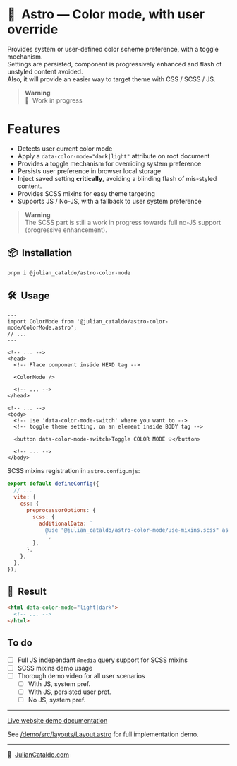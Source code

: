 # 🚀  Astro — Color mode, with user override

Provides system or user-defined color scheme preference, with a toggle mechanism.  
Settings are persisted, component is progressively enhanced and flash of unstyled content avoided.  
Also, it will provide an easier way to target theme with CSS / SCSS / JS.

> **Warning**  
> 🚧  Work in progress

# Features

- Detects user current color mode
- Apply a `data-color-mode="dark|light"` attribute on root document
- Provides a toggle mechanism for overriding system preference
- Persists user preference in browser local storage
- Inject saved setting **critically**, avoiding a blinding flash of mis-styled content.
- Provides SCSS mixins for easy theme targeting
- Supports JS / No-JS, with a fallback to user system preference

> **Warning**  
> The SCSS part is still a work in progress towards full no-JS support
> (progressive enhancement).

## 📦  Installation

```sh
pnpm i @julian_cataldo/astro-color-mode
```

## 🛠  Usage

```astro
---
import ColorMode from '@julian_cataldo/astro-color-mode/ColorMode.astro';
// ...
---
```

```astro
<!-- ... -->
<head>
  <!-- Place component inside HEAD tag -->

  <ColorMode />

  <!-- ... -->
</head>
```

```astro
<!-- ... -->
<body>
  <!-- Use 'data-color-mode-switch' where you want to -->
  <!-- toggle theme setting, on an element inside BODY tag -->

  <button data-color-mode-switch>Toggle COLOR MODE 💡</button>

  <!-- ... -->
</body>
```

<!-- ```scss

``` -->

SCSS mixins registration in `astro.config.mjs`:

```js
export default defineConfig({
  // ...
  vite: {
    css: {
      preprocessorOptions: {
        scss: {
          additionalData: `
            @use "@julian_cataldo/astro-color-mode/use-mixins.scss" as *;
            `,
        },
      },
    },
  },
});
```

## 🎉  Result

```html
<html data-color-mode="light|dark">
  <!-- ... -->
</html>
```

<!-- ![](../../../docs/component-media-map.png) -->

## To do

- [ ] Full JS independant `@media` query support for SCSS mixins
- [ ] SCSS mixins demo usage
- [ ] Thorough demo video for all user scenarios
  - [ ] With JS, system pref.
  - [ ] With JS, persisted user pref.
  - [ ] No JS, system pref.

---

[Live website demo documentation](../../demo)

See [/demo/src/layouts/Layout.astro](../../demo/src/layouts/Layout.astro)
for full implementation demo.

---

🔗  [JulianCataldo.com](https://www.juliancataldo.com/)
